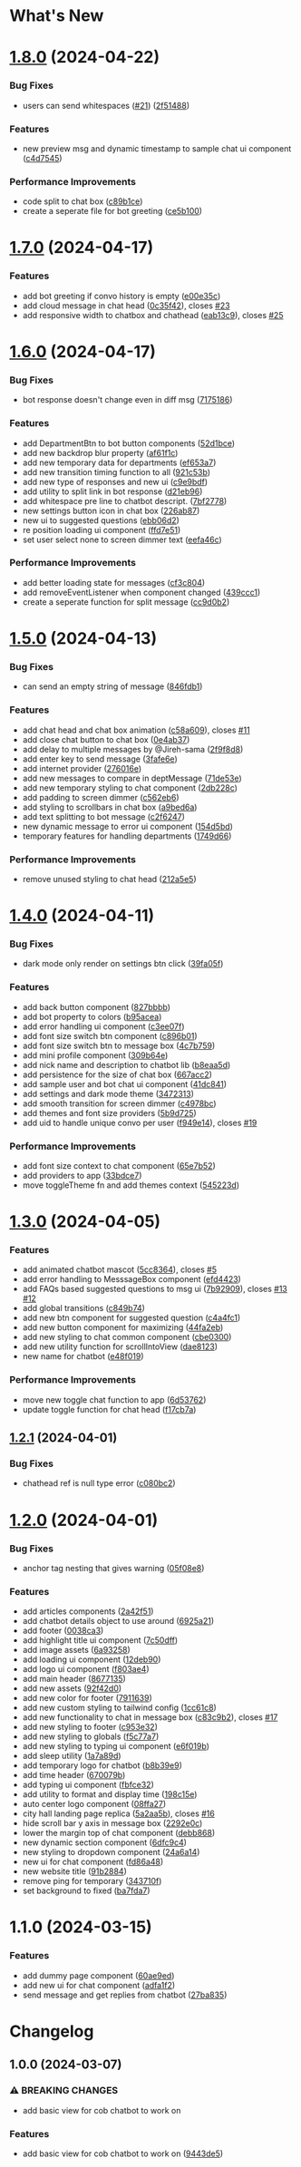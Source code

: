 # What's New

# [1.8.0](https://github.com/Jireh-sama/cob-chatbot/compare/1.7.0...1.8.0) (2024-04-22)


### Bug Fixes

* users can send whitespaces ([#21](https://github.com/Jireh-sama/cob-chatbot/issues/21)) ([2f51488](https://github.com/Jireh-sama/cob-chatbot/commit/2f51488b6794d0a0e50144dd528c9da37e92aabd))


### Features

* new preview msg and dynamic timestamp to sample chat ui component ([c4d7545](https://github.com/Jireh-sama/cob-chatbot/commit/c4d754510c7ff519bae69c02c6237485118cd7a1))


### Performance Improvements

* code split to chat box ([c89b1ce](https://github.com/Jireh-sama/cob-chatbot/commit/c89b1ce7438606e05e4c8eab4097ecb55983cf59))
* create a seperate file for bot greeting ([ce5b100](https://github.com/Jireh-sama/cob-chatbot/commit/ce5b1001bc4cac5b67caa72137cb27cb2d5a8e29))

# [1.7.0](https://github.com/Jireh-sama/cob-chatbot/compare/1.6.0...1.7.0) (2024-04-17)


### Features

* add bot greeting if convo history is empty ([e00e35c](https://github.com/Jireh-sama/cob-chatbot/commit/e00e35cdbb801f24933af329edea7a9b1a281f64))
* add cloud message in chat head ([0c35f42](https://github.com/Jireh-sama/cob-chatbot/commit/0c35f42ee7d92cd5bbf9928c92ab356716e3969b)), closes [#23](https://github.com/Jireh-sama/cob-chatbot/issues/23)
* add responsive width to chatbox and chathead ([eab13c9](https://github.com/Jireh-sama/cob-chatbot/commit/eab13c98216a9cee9936337593d29f52ba4d0bc6)), closes [#25](https://github.com/Jireh-sama/cob-chatbot/issues/25)

# [1.6.0](https://github.com/Jireh-sama/cob-chatbot/compare/1.5.0...1.6.0) (2024-04-17)


### Bug Fixes

* bot response doesn't change even in diff msg ([7175186](https://github.com/Jireh-sama/cob-chatbot/commit/7175186e7c6921ec458fdc39ac4dc142c94dca65))


### Features

* add DepartmentBtn to bot button components ([52d1bce](https://github.com/Jireh-sama/cob-chatbot/commit/52d1bce844efbe423b93658064e0f61cd22e049b))
* add new backdrop blur property ([af61f1c](https://github.com/Jireh-sama/cob-chatbot/commit/af61f1c33621e3f6fdfa24f38d1da9c49aa06cb3))
* add new temporary data for departments ([ef653a7](https://github.com/Jireh-sama/cob-chatbot/commit/ef653a72df872a9e793cfacb7c0befbaea6db8f4))
* add new transition timing function to all ([921c53b](https://github.com/Jireh-sama/cob-chatbot/commit/921c53b6bc4caaff306ef5dd3bc7679f63ec9f5f))
* add new type of responses and new ui ([c9e9bdf](https://github.com/Jireh-sama/cob-chatbot/commit/c9e9bdf8ee2a46eb50822f7cd4850b42c7c072e1))
* add utility to split link in bot response ([d21eb96](https://github.com/Jireh-sama/cob-chatbot/commit/d21eb9693ceab497394b65293fe6ba90a9acb20b))
* add whitespace pre line to chatbot descript. ([7bf2778](https://github.com/Jireh-sama/cob-chatbot/commit/7bf27780fd83ee531dd71979ad8ed0e2f5098ccf))
* new settings button icon in chat box ([226ab87](https://github.com/Jireh-sama/cob-chatbot/commit/226ab879ee3edcb12ed2971bb076b2848c4b2f28))
* new ui to suggested questions ([ebb06d2](https://github.com/Jireh-sama/cob-chatbot/commit/ebb06d233f629c83155d90b4b7ba5059b8f11df1))
* re position loading ui component ([ffd7e51](https://github.com/Jireh-sama/cob-chatbot/commit/ffd7e515930b016760d78396d2f549dfb5b3391a))
* set user select none to screen dimmer text ([eefa46c](https://github.com/Jireh-sama/cob-chatbot/commit/eefa46cfe21be9586151a4799585e6129ce2f23a))


### Performance Improvements

* add better loading state for messages ([cf3c804](https://github.com/Jireh-sama/cob-chatbot/commit/cf3c804ec5cfd49885c8497cf2b15d1715fabf61))
* add removeEventListener when component changed ([439ccc1](https://github.com/Jireh-sama/cob-chatbot/commit/439ccc194b82c848b535c3cc8030b98afc5b59df))
* create a seperate function for split message ([cc9d0b2](https://github.com/Jireh-sama/cob-chatbot/commit/cc9d0b2412b5981c1051e05293c00efe4a8bb669))

# [1.5.0](https://github.com/Jireh-sama/cob-chatbot/compare/1.4.0...1.5.0) (2024-04-13)


### Bug Fixes

* can send an empty string of message ([846fdb1](https://github.com/Jireh-sama/cob-chatbot/commit/846fdb10329bb17380a0dd63f8548941069e71e0))


### Features

* add chat head and chat box animation ([c58a609](https://github.com/Jireh-sama/cob-chatbot/commit/c58a6098a9acbdc05a46451851a15ab46f5bf4c0)), closes [#11](https://github.com/Jireh-sama/cob-chatbot/issues/11)
* add close chat button to chat box ([0e4ab37](https://github.com/Jireh-sama/cob-chatbot/commit/0e4ab37ce90479b07d148df4d0875e8e5c765533))
* add delay to multiple messages by @Jireh-sama ([2f9f8d8](https://github.com/Jireh-sama/cob-chatbot/commit/2f9f8d872cc232db24fea596ffe82e6f76b03ed7))
* add enter key to send message ([3fafe6e](https://github.com/Jireh-sama/cob-chatbot/commit/3fafe6ea7f4652fe12cc7b8106776d1c5d6a47a8))
* add internet provider ([276016e](https://github.com/Jireh-sama/cob-chatbot/commit/276016e055b2a6b2c3d81fbc309afae4c4e269ed))
* add new messages to compare in deptMessage ([71de53e](https://github.com/Jireh-sama/cob-chatbot/commit/71de53e1da8893833c1b361cedeca986482ecb67))
* add new temporary styling to chat component ([2db228c](https://github.com/Jireh-sama/cob-chatbot/commit/2db228c9c824a90ed389e9f6b6659cbfe383959f))
* add padding to screen dimmer ([c562eb6](https://github.com/Jireh-sama/cob-chatbot/commit/c562eb61693ba4fb3d86b255e510d753c98f884a))
* add styling to scrollbars in chat box ([a9bed6a](https://github.com/Jireh-sama/cob-chatbot/commit/a9bed6a91871b5f3155b4ea56b3bd8b48e039602))
* add text splitting to bot message ([c2f6247](https://github.com/Jireh-sama/cob-chatbot/commit/c2f62475df4d1014b12ed6066eea71c667f522d2))
* new dynamic message to error ui component ([154d5bd](https://github.com/Jireh-sama/cob-chatbot/commit/154d5bd532365f610633f87805a7f3c7efef287b))
* temporary features for handling departments ([1749d66](https://github.com/Jireh-sama/cob-chatbot/commit/1749d6624c95b24554da33c721f91ea881c3b4fc))


### Performance Improvements

* remove unused styling to chat head ([212a5e5](https://github.com/Jireh-sama/cob-chatbot/commit/212a5e587a1de03e288e453b2193b9e43132b84e))

# [1.4.0](https://github.com/Jireh-sama/cob-chatbot/compare/1.3.0...1.4.0) (2024-04-11)


### Bug Fixes

* dark mode only render on settings btn click ([39fa05f](https://github.com/Jireh-sama/cob-chatbot/commit/39fa05f32cba027e13d60285fd7ed89bacb11cfe))


### Features

* add back button component ([827bbbb](https://github.com/Jireh-sama/cob-chatbot/commit/827bbbb983bc5b2d2b4cae8bf0266270a42e1174))
* add bot property to colors ([b95acea](https://github.com/Jireh-sama/cob-chatbot/commit/b95aceaed006a165c758d204b0585121cdd16789))
* add error handling ui component ([c3ee07f](https://github.com/Jireh-sama/cob-chatbot/commit/c3ee07faaa7059e179a7b0969c64844288063ae5))
* add font size switch btn component ([c896b01](https://github.com/Jireh-sama/cob-chatbot/commit/c896b0173cd84d71dccfffb360aecb3ed6a2fd5c))
* add font size switch btn to message box ([4c7b759](https://github.com/Jireh-sama/cob-chatbot/commit/4c7b759143d41834e560edad02305d58b91ac685))
* add mini profile component ([309b64e](https://github.com/Jireh-sama/cob-chatbot/commit/309b64ea629055c58444cbb128ebff85b5479f7e))
* add nick name and description to chatbot lib ([b8eaa5d](https://github.com/Jireh-sama/cob-chatbot/commit/b8eaa5dc21cd41cab402c8062d59fac984827e7c))
* add persistence for the size of chat box ([667acc2](https://github.com/Jireh-sama/cob-chatbot/commit/667acc2847f26a67fc1cd139a273d94ca53ddd8e))
* add sample user and bot chat ui component ([41dc841](https://github.com/Jireh-sama/cob-chatbot/commit/41dc84104b88fc7729ee35210e3852f9ff754004))
* add settings and dark mode theme ([3472313](https://github.com/Jireh-sama/cob-chatbot/commit/34723130f93131f148a90bfeca5de61f42ce2c89))
* add smooth transition for screen dimmer ([c4978bc](https://github.com/Jireh-sama/cob-chatbot/commit/c4978bc4dc4ee767dd3f3918963495c2613223d0))
* add themes and font size providers ([5b9d725](https://github.com/Jireh-sama/cob-chatbot/commit/5b9d7257de5c35ec1d42b928bf830669deeeeb2d))
* add uid to handle unique convo per user ([f949e14](https://github.com/Jireh-sama/cob-chatbot/commit/f949e145752ec8340f4712e14093562f5885667d)), closes [#19](https://github.com/Jireh-sama/cob-chatbot/issues/19)


### Performance Improvements

* add font size context to chat component ([65e7b52](https://github.com/Jireh-sama/cob-chatbot/commit/65e7b521e836bec1fbe83e83ab0edd0cd898dbd3))
* add providers to app ([33bdce7](https://github.com/Jireh-sama/cob-chatbot/commit/33bdce7a9a4a99afda71b6bf43e3447c88d3bfba))
* move toggleTheme fn and add themes context ([545223d](https://github.com/Jireh-sama/cob-chatbot/commit/545223dfe301e4c1d0df6bce9d50303ebde279c1))

# [1.3.0](https://github.com/Jireh-sama/cob-chatbot/compare/1.2.1...1.3.0) (2024-04-05)


### Features

* add animated chatbot mascot ([5cc8364](https://github.com/Jireh-sama/cob-chatbot/commit/5cc8364989e75e53c1700e92fbc9eb8c41b9a0ab)), closes [#5](https://github.com/Jireh-sama/cob-chatbot/issues/5)
* add error handling to MesssageBox component ([efd4423](https://github.com/Jireh-sama/cob-chatbot/commit/efd442330c76d4202548c533c737653881908748))
* add FAQs based suggested questions to msg ui ([7b92909](https://github.com/Jireh-sama/cob-chatbot/commit/7b929095c98cfcfb1a5caad64ee531e00e38a892)), closes [#13](https://github.com/Jireh-sama/cob-chatbot/issues/13) [#12](https://github.com/Jireh-sama/cob-chatbot/issues/12)
* add global transitions ([c849b74](https://github.com/Jireh-sama/cob-chatbot/commit/c849b74dbd82da5b462d6533a7975390ff4aa6a0))
* add new btn component for suggested question ([c4a4fc1](https://github.com/Jireh-sama/cob-chatbot/commit/c4a4fc1ed225ad344e95898815488518597fcc44))
* add new button component for maximizing ([44fa2eb](https://github.com/Jireh-sama/cob-chatbot/commit/44fa2eb2937dc7a0069b9d2e166f3adb75f2b3d5))
* add new styling to chat common component ([cbe0300](https://github.com/Jireh-sama/cob-chatbot/commit/cbe0300ae3cb8c2ebf44db31a2ed9af570436ddc))
* add new utility function for scrollIntoView ([dae8123](https://github.com/Jireh-sama/cob-chatbot/commit/dae8123a513b025edb03a744ee2e7f060a527b54))
* new name for chatbot ([e48f019](https://github.com/Jireh-sama/cob-chatbot/commit/e48f019c52f6dc70bc97dd51cf109511e2f3cb7e))


### Performance Improvements

* move new toggle chat function to app ([6d53762](https://github.com/Jireh-sama/cob-chatbot/commit/6d53762d87e069495c4e7f52294dd7da5e4614cd))
* update toggle function for chat head ([f17cb7a](https://github.com/Jireh-sama/cob-chatbot/commit/f17cb7af7b262f17639115d2b596475da7202acf))

## [1.2.1](https://github.com/Jireh-sama/cob-chatbot/compare/1.2.0...1.2.1) (2024-04-01)


### Bug Fixes

* chathead ref is null type error ([c080bc2](https://github.com/Jireh-sama/cob-chatbot/commit/c080bc21ee6c9ac4747daa1d85bb58d2281f04d9))

# [1.2.0](https://github.com/Jireh-sama/cob-chatbot/compare/1.1.0...1.2.0) (2024-04-01)


### Bug Fixes

* anchor tag nesting that gives warning ([05f08e8](https://github.com/Jireh-sama/cob-chatbot/commit/05f08e8bc2a6b7a3b9a6370b0a20851e64ce0ee5))


### Features

* add articles components ([2a42f51](https://github.com/Jireh-sama/cob-chatbot/commit/2a42f51875bf6353378b5a44d30055e8120faff2))
* add chatbot details object to use around ([6925a21](https://github.com/Jireh-sama/cob-chatbot/commit/6925a219bfecfa917c9ac8ba33a782a3036a6d5c))
* add footer ([0038ca3](https://github.com/Jireh-sama/cob-chatbot/commit/0038ca3ba9161ea9727425a0bd7b11ae44bdbf25))
* add highlight title ui component ([7c50dff](https://github.com/Jireh-sama/cob-chatbot/commit/7c50dff737cd70211d57c751bad3b675295b1ed0))
* add image assets ([6a93258](https://github.com/Jireh-sama/cob-chatbot/commit/6a932589e48770c09518673f1ae098b9c163c350))
* add loading ui component ([12deb90](https://github.com/Jireh-sama/cob-chatbot/commit/12deb90baeaa2142af411f2ec4e3b7a830f20872))
* add logo ui component ([f803ae4](https://github.com/Jireh-sama/cob-chatbot/commit/f803ae407423fbbff65f247d002d4fdf4af41807))
* add main header ([8677135](https://github.com/Jireh-sama/cob-chatbot/commit/867713573e680120fe95cd1825c47894571109ac))
* add new assets ([92f42d0](https://github.com/Jireh-sama/cob-chatbot/commit/92f42d049e9862c0572ebc0c436a1cc237d44b22))
* add new color for footer ([7911639](https://github.com/Jireh-sama/cob-chatbot/commit/791163919c50efd9eb74d6777c9519600acbdd3d))
* add new custom styling to tailwind config ([1cc61c8](https://github.com/Jireh-sama/cob-chatbot/commit/1cc61c8348f36dc7424e73e4b5e279fea1568906))
* add new functionality to chat in message box ([c83c9b2](https://github.com/Jireh-sama/cob-chatbot/commit/c83c9b25449407d34e49da4f331514ac955b488f)), closes [#17](https://github.com/Jireh-sama/cob-chatbot/issues/17)
* add new styling to footer ([c953e32](https://github.com/Jireh-sama/cob-chatbot/commit/c953e3292f8c25f98fda64622f4d658722b84b32))
* add new styling to globals ([f5c77a7](https://github.com/Jireh-sama/cob-chatbot/commit/f5c77a72c0d6b4e584ce13511b4de34d24ad6066))
* add new styling to typing ui component ([e6f019b](https://github.com/Jireh-sama/cob-chatbot/commit/e6f019bc1dc0180b80acb31d772a4aeccdb536d9))
* add sleep utility ([1a7a89d](https://github.com/Jireh-sama/cob-chatbot/commit/1a7a89d7131754e47653047efecb67effb3b0eb9))
* add temporary logo for chatbot ([b8b39e9](https://github.com/Jireh-sama/cob-chatbot/commit/b8b39e9d883f3247c8df8c399f3cdd323c49a864))
* add time header ([670079b](https://github.com/Jireh-sama/cob-chatbot/commit/670079b7e8838066f74156427ec8722d53492690))
* add typing ui component ([fbfce32](https://github.com/Jireh-sama/cob-chatbot/commit/fbfce327fa2676aada30b885ce22a99f4aa9c798))
* add utility to format and display time ([198c15e](https://github.com/Jireh-sama/cob-chatbot/commit/198c15eea166d6cde72f277481130c6e4e9c12ef))
* auto center logo component ([08ffa27](https://github.com/Jireh-sama/cob-chatbot/commit/08ffa27a39f82867c736603fc261ca4d85f41926))
* city hall landing page replica ([5a2aa5b](https://github.com/Jireh-sama/cob-chatbot/commit/5a2aa5be06630fde6e314a274eaecfb4cc14341b)), closes [#16](https://github.com/Jireh-sama/cob-chatbot/issues/16)
* hide scroll bar y axis in message box ([2292e0c](https://github.com/Jireh-sama/cob-chatbot/commit/2292e0c692dee0985c138b7c27267c3ac6814eb4))
* lower the margin top of chat component ([debb868](https://github.com/Jireh-sama/cob-chatbot/commit/debb868718d3e9896c06875d4fa1550d2706956b))
* new dynamic section component ([6dfc9c4](https://github.com/Jireh-sama/cob-chatbot/commit/6dfc9c4e83161cbf5b8455f669354655580fa8e2))
* new styling to dropdown component ([24a6a14](https://github.com/Jireh-sama/cob-chatbot/commit/24a6a144dd53a7a2acda66abde2aafb2868f58f4))
* new ui for chat component ([fd86a48](https://github.com/Jireh-sama/cob-chatbot/commit/fd86a484c234be72025a12858813546fb9b303b4))
* new website title ([91b2884](https://github.com/Jireh-sama/cob-chatbot/commit/91b2884d3738196cdf72e4d622ec3346a345c893))
* remove ping for temporary ([343710f](https://github.com/Jireh-sama/cob-chatbot/commit/343710f747131b3f13c8465f037bb515d738bb0b))
* set background to fixed ([ba7fda7](https://github.com/Jireh-sama/cob-chatbot/commit/ba7fda7deb32354096db833a8188695fb30bc821))

# 1.1.0 (2024-03-15)


### Features

* add dummy page component ([60ae9ed](https://github.com/Jireh-sama/cob-chatbot/commit/60ae9ed6afd78d5c876029c553459edfc841f272))
* add new ui for chat component ([adfa1f2](https://github.com/Jireh-sama/cob-chatbot/commit/adfa1f21bb597a8d00e4ffd36f4f4d413bf66316))
* send message and get replies from chatbot ([27ba835](https://github.com/Jireh-sama/cob-chatbot/commit/27ba835fb8383a2b89dc02b2bedcf724d54e2775))

# Changelog

## 1.0.0 (2024-03-07)


### ⚠ BREAKING CHANGES

* add basic view for cob chatbot to work on

### Features

* add basic view for cob chatbot to work on ([9443de5](https://github.com/MoonbamiOfficial/cob-chatbot/commit/9443de5729fadef53386be1a6a211a59ea85e851))
